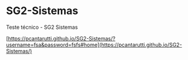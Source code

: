 # SG2-Sistemas
Teste técnico - SG2 Sistemas

[https://pcantarutti.github.io/SG2-Sistemas/?username=fsa&password=fsfs#home](https://pcantarutti.github.io/SG2-Sistemas/)
